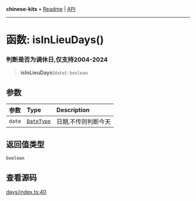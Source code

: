 **chinese-kits** • [Readme](../README.md) \| [API](../globals.md)

***

# 函数: isInLieuDays()

### 判断是否为调休日,仅支持2004-2024

<a id="undefined" name="undefined"></a>

> **isInLieuDays**(`date`): `boolean`

## 参数

| 参数 | Type | Description |
| :------ | :------ | :------ |
| `date` | [`DateType`](../type-aliases/DateType.md) | 日期,不传则判断今天 |

## 返回值类型

`boolean`

## 查看源码

[days/index.ts:40](https://github.com/hacxy/chinese-kits/blob/5b1794424faad6636f4b4dcee5780ecb7274c1f6/src/days/index.ts#L40)
